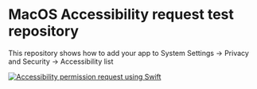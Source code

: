 # MacOS Accessibility request test repository

This repository shows how to add your app to System Settings -> Privacy and Security -> Accessibility list


[![Accessibility permission request using Swift][1]][1]


  [1]: https://i.stack.imgur.com/cW0mk.gif
